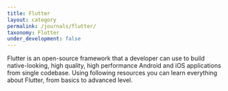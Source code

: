 ```yaml
---
title: Flutter
layout: category
permalink: /journals/flutter/
taxonomy: Flutter
under_development: false 
---
```


Flutter is an open-source framework that a developer can use to build native-looking, high quality, high performance Android and iOS applications from single codebase.
Using following resources you can learn everything about Flutter, from basics to advanced level.

